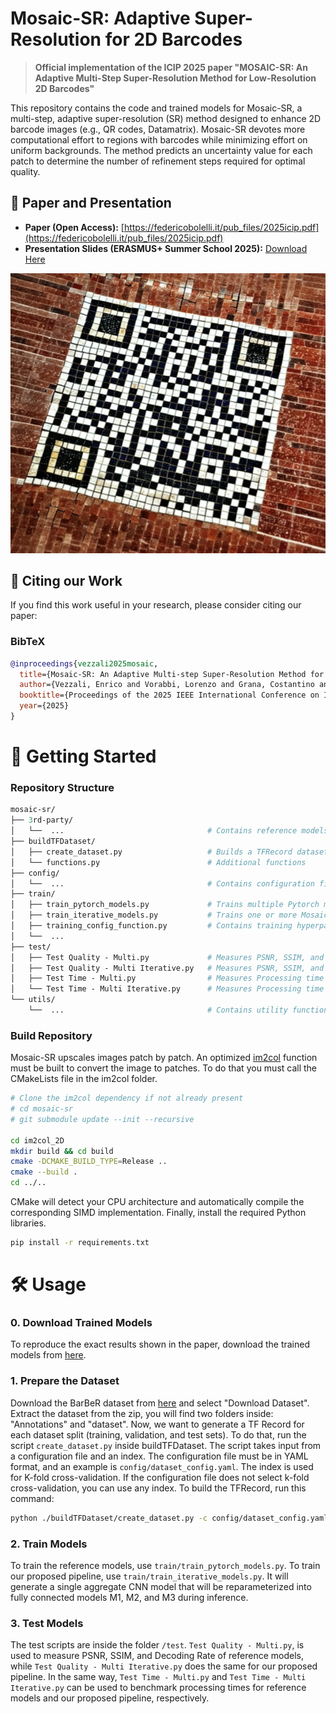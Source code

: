 # Mosaic-SR: Adaptive Super-Resolution for 2D Barcodes
> **Official implementation of the ICIP 2025 paper "MOSAIC-SR: An Adaptive Multi-Step Super-Resolution Method for Low-Resolution 2D Barcodes"**

This repository contains the code and trained models for Mosaic-SR, a multi-step, adaptive super-resolution (SR) method designed to enhance 2D barcode images (e.g., QR codes, Datamatrix). Mosaic-SR devotes more computational effort to regions with barcodes while minimizing effort on uniform backgrounds. The method predicts an uncertainty value for each patch to determine the number of refinement steps required for optimal quality.

## 📝 Paper and Presentation

* **Paper (Open Access):** [https://federicobolelli.it/pub_files/2025icip.pdf](https://federicobolelli.it/pub_files/2025icip.pdf)
* **Presentation Slides (ERASMUS+ Summer School 2025):** [Download Here](https://site.unibo.it/mml-imaging/en/seminars/seminar_vezzali_04_june_2025.ppsx/@@download/file/Seminar_Vezzali_04_June_2025.ppsx)

![Mosaic-SR Logo](./Mosaic-logo.png)

## 📜 Citing our Work

If you find this work useful in your research, please consider citing our paper:

### BibTeX
```bibtex
@inproceedings{vezzali2025mosaic,
  title={Mosaic-SR: An Adaptive Multi-step Super-Resolution Method for Low-Resolution 2D Barcodes},
  author={Vezzali, Enrico and Vorabbi, Lorenzo and Grana, Costantino and Bolelli, Federico and Datalogic, SpA},
  booktitle={Proceedings of the 2025 IEEE International Conference on Image Processing},
  year={2025}
}
```
# 🚀 Getting Started
### Repository Structure
```graphql
mosaic-sr/
├── 3rd-party/  
│   └──  ...                                # Contains reference models for comparison
├── buildTFDataset/
│   ├── create_dataset.py                   # Builds a TFRecord dataset from annotations and images 
│   └── functions.py                        # Additional functions
├── config/
│   └──  ...                                # Contains configuration files in YAML format
├── train/
│   ├── train_pytorch_models.py             # Trains multiple Pytorch models (reference models)
│   ├── train_iterative_models.py           # Trains one or more Mosaic-SR models (ours)
│   ├── training_config_function.py         # Contains training hyperparameters, like batch size, lr-scheduling, etc.
│   └──  ...
├── test/
│   ├── Test Quality - Multi.py             # Measures PSNR, SSIM, and Decoding Rate of reference models
│   ├── Test Quality - Multi Iterative.py   # Measures PSNR, SSIM, and Decoding Rate of Mosaic-SR models
│   ├── Test Time - Multi.py                # Measures Processing time of reference models
│   └── Test Time - Multi Iterative.py      # Measures Processing time of Mosaic-SR models
└── utils/
    └──  ...                                # Contains utility functions
```

### Build Repository
Mosaic-SR upscales images patch by patch. An optimized [im2col](https://github.com/Henvezz95/im2col_2D) function must be built to convert the image to patches. To do that you must call the CMakeLists file in the im2col folder.  

```bash
# Clone the im2col dependency if not already present
# cd mosaic-sr
# git submodule update --init --recursive

cd im2col_2D
mkdir build && cd build
cmake -DCMAKE_BUILD_TYPE=Release ..
cmake --build .
cd ../..
```

CMake will detect your CPU architecture and automatically compile the corresponding SIMD implementation.
Finally, install the required Python libraries.
```bash
pip install -r requirements.txt
```

# 🛠️ Usage

### 0. Download Trained Models
To reproduce the exact results shown in the paper, download the trained models from [here](https://unimore365-my.sharepoint.com/:f:/g/personal/319554_unimore_it/EvX00yibh_1FhSxN_m8cYHsBVYnna4--NamdGXx9eIysNg?e=kE5gnY).

### 1. Prepare the Dataset
Download the BarBeR dataset from [here](https://ditto.ing.unimore.it/barber/) and select "Download Dataset". Extract the dataset from the zip, you will find two folders inside: "Annotations" and "dataset". 
Now, we want to generate a TF Record for each dataset split (training, validation, and test sets). To do that, run the script `create_dataset.py` inside buildTFDataset. The script takes input from a configuration file and an index. The configuration file must be in YAML format, and an example is `config/dataset_config.yaml`. The index is used for K-fold cross-validation. If the configuration file does not select k-fold cross-validation, you can use any index. To build the TFRecord, run this command:
```bash
python ./buildTFDataset/create_dataset.py -c config/dataset_config.yaml -k 0
```
### 2. Train Models
To train the reference models, use `train/train_pytorch_models.py`. To train our proposed pipeline, use `train/train_iterative_models.py`. It will generate a single aggregate CNN model that will be reparameterized into fully connected models M1, M2, and M3 during inference.

### 3. Test Models
The test scripts are inside the folder `/test`. `Test Quality - Multi.py`, is used to measure PSNR, SSIM, and Decoding Rate of reference models, while `Test Quality - Multi Iterative.py` does the same for our proposed pipeline. In the same way, `Test Time - Multi.py` and `Test Time - Multi Iterative.py` can be used to benchmark processing times for reference models and our proposed pipeline, respectively.
